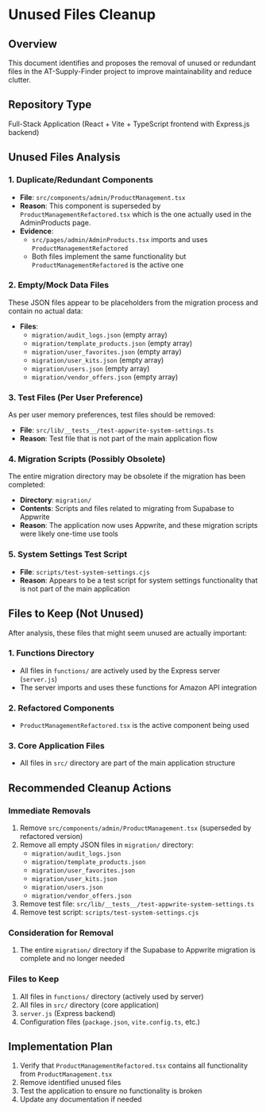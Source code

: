 # Unused Files Cleanup

## Overview
This document identifies and proposes the removal of unused or redundant files in the AT-Supply-Finder project to improve maintainability and reduce clutter.

## Repository Type
Full-Stack Application (React + Vite + TypeScript frontend with Express.js backend)

## Unused Files Analysis

### 1. Duplicate/Redundant Components
- **File**: `src/components/admin/ProductManagement.tsx`
- **Reason**: This component is superseded by `ProductManagementRefactored.tsx` which is the one actually used in the AdminProducts page.
- **Evidence**: 
  - `src/pages/admin/AdminProducts.tsx` imports and uses `ProductManagementRefactored`
  - Both files implement the same functionality but `ProductManagementRefactored` is the active one

### 2. Empty/Mock Data Files
These JSON files appear to be placeholders from the migration process and contain no actual data:
- **Files**:
  - `migration/audit_logs.json` (empty array)
  - `migration/template_products.json` (empty array)
  - `migration/user_favorites.json` (empty array)
  - `migration/user_kits.json` (empty array)
  - `migration/users.json` (empty array)
  - `migration/vendor_offers.json` (empty array)

### 3. Test Files (Per User Preference)
As per user memory preferences, test files should be removed:
- **File**: `src/lib/__tests__/test-appwrite-system-settings.ts`
- **Reason**: Test file that is not part of the main application flow

### 4. Migration Scripts (Possibly Obsolete)
The entire migration directory may be obsolete if the migration has been completed:
- **Directory**: `migration/`
- **Contents**: Scripts and files related to migrating from Supabase to Appwrite
- **Reason**: The application now uses Appwrite, and these migration scripts were likely one-time use tools

### 5. System Settings Test Script
- **File**: `scripts/test-system-settings.cjs`
- **Reason**: Appears to be a test script for system settings functionality that is not part of the main application

## Files to Keep (Not Unused)
After analysis, these files that might seem unused are actually important:

### 1. Functions Directory
- All files in `functions/` are actively used by the Express server (`server.js`)
- The server imports and uses these functions for Amazon API integration

### 2. Refactored Components
- `ProductManagementRefactored.tsx` is the active component being used

### 3. Core Application Files
- All files in `src/` directory are part of the main application structure

## Recommended Cleanup Actions

### Immediate Removals
1. Remove `src/components/admin/ProductManagement.tsx` (superseded by refactored version)
2. Remove all empty JSON files in `migration/` directory:
   - `migration/audit_logs.json`
   - `migration/template_products.json`
   - `migration/user_favorites.json`
   - `migration/user_kits.json`
   - `migration/users.json`
   - `migration/vendor_offers.json`
3. Remove test file: `src/lib/__tests__/test-appwrite-system-settings.ts`
4. Remove test script: `scripts/test-system-settings.cjs`

### Consideration for Removal
1. The entire `migration/` directory if the Supabase to Appwrite migration is complete and no longer needed

### Files to Keep
1. All files in `functions/` directory (actively used by server)
2. All files in `src/` directory (core application)
3. `server.js` (Express backend)
4. Configuration files (`package.json`, `vite.config.ts`, etc.)

## Implementation Plan
1. Verify that `ProductManagementRefactored.tsx` contains all functionality from `ProductManagement.tsx`
2. Remove identified unused files
3. Test the application to ensure no functionality is broken
4. Update any documentation if needed